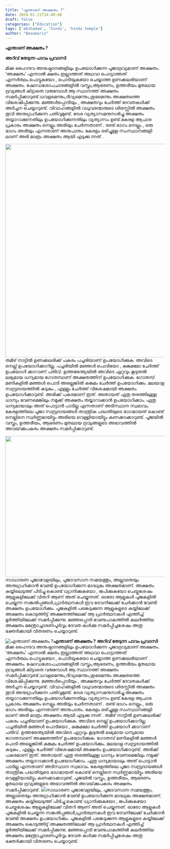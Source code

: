 ```yaml
---
title: "എന്താണ് അക്ഷതം ?"
date: 2024-01-11T14:40:48
draft: false
categories: ["Education"]
tags: ['akshadam', 'hindu', 'hindu temple']
author: "Beaumaris"
---
```


<strong>എന്താണ് അക്ഷതം ?</strong>

<strong>അറിവ് തേടുന്ന പാവം പ്രവാസി</strong>

മിക്ക ഹൈന്ദവ അനുഷ്ഠാനങ്ങളിലും ഉപയോഗിക്കുന്ന പൂജാദ്രവ്യമാണ് അക്ഷതം. ‘അക്ഷതം’ എന്നാല്‍ ക്ഷതം ഇല്ലാത്തത് അഥവാ പൊട്ടാത്തത് എന്നര്‍ത്ഥം.പൊട്ടുകയോ , പൊടിയുകയോ ചെയ്യാത്ത ഉണക്കലരിയാണ് അക്ഷതം. ഷോഡശോപചാരങ്ങളിൽ വസ്ത്രം,ആഭരണം, ഉത്തരീയം മുതലായ ദ്രവ്യങ്ങൾ കിട്ടാതെ വരുമ്പോൾ ആ സ്ഥാനത്ത് അക്ഷതം സമർപ്പിക്കാറുണ്ട്.ധവളമെന്നും,ദിവ്യമെന്നും,ശുഭമെന്നും അക്ഷതത്തെ വിശേഷിപ്പിക്കുന്നു. മഞ്ഞൾപ്പൊടിയും , അക്ഷതവും ചേർത്ത് ദേവതകൾക്ക് അർച്ചന ചെയ്യാറുണ്ട്. വിവാഹങ്ങളിൽ വധുവരന്മാരുടെ ശിരസ്സിൽ അക്ഷതം തൂവി അനുഗ്രഹിക്കുന്ന പതിവുമുണ്ട്.
ദേശ വ്യത്യാസമനുസരിച്ചു അക്ഷതം തയ്യാറാക്കുന്നതിലും ഉപയോഗിക്കുന്നതിലും വ്യത്യാസം ഉണ്ട്.കേരള ആചാര പ്രകാരം അക്ഷതം നെല്ലും അരിയും ചേർന്നതാണ് . രണ്ട് ഭാഗം നെല്ലും , ഒരു ഭാഗം അരിയും എന്നതാണ് അനുപാതം. കേരളം ഒഴിച്ചുള്ള സംസ്ഥാനങ്ങളി ലാണ് അരി മാത്രം അക്ഷതം ആയി എടുക്കു ന്നത് .

<img class="size-full wp-image-437621 aligncenter" src="https://cdn.boolokam.com/articles/2024/01/wffwwfw.webp" alt="" width="1200" height="675" />തമിഴ് നാട്ടില്‍ ഉണക്കലരിക്ക് പകരം പച്ചരിയാണ് ഉപയോഗിക്കുക. അവിടെ നെല്ല് ഉപയോഗിക്കാറില്ല. പച്ചരിയില്‍ മഞ്ഞള്‍ പൊടിയോ , കുങ്കുമമോ ചേര്‍ത്ത് ഉപയോഗി ക്കാറാണ് പതിവ്.
ഉത്തരേന്ത്യയില്‍ അവിടെ ഏറ്റവും കൂടുതല്‍ ലഭ്യമായ ധന്യമായ ഗോതമ്പാണ് അക്ഷതത്തിന് ഉപയോഗിക്കുക. ഗോതമ്പ് മണികളില്‍ മഞ്ഞള്‍ പൊടി അല്ലെങ്കില്‍ കുങ്കുമം ചേര്‍ത്ത് ഉപയോഗിക്കും. മലയാള സമ്പ്രദായത്തില്‍ കടുകും , എള്ളും ചേര്‍ത്ത് വിശേഷമായി അക്ഷതം ഉപയോഗിക്കാറുണ്ട്. അരിക്ക് പകരമാണ് ഇത്. അതായത് ഏതു തരത്തിലുള്ള ധാന്യം വേണമെങ്കിലും നമുക്ക് അക്ഷതം തയ്യാറാക്കാന്‍ ഉപയോഗിക്കാം. ഏതു ധന്യമായാലും അത് പൊട്ടാന്‍ പാടില്ല എന്നതാണ് അടിസ്ഥാന സ്വഭാവം. കേരളത്തിലെ പൂജാ സമ്പ്രദായങ്ങള്‍ താന്ത്രിക പദ്ധതിയുടെ ഭാഗമായത് കൊണ്ട് നെല്ലിനെ സ്വര്‍ണ്ണമായിട്ടും അരിയെ വെള്ളിയായിട്ടും കണക്കാക്കാറുണ്ട്. പൂജയില്‍ വസ്ത്രം, ഉത്തരീയം, ആഭരണം മുതലായ ദ്രവ്യങ്ങളുടെ അഭാവത്തില്‍ അവയ്‌ക്കുപകരം അക്ഷതം സമര്‍പ്പിക്കാറുണ്ട്.

<img class="wp-image-437622 aligncenter" src="https://cdn.boolokam.com/articles/2024/01/fwfwf.jpg" alt="" width="595" height="446" />സാധാരണ പൂജാവേളയിലും, പൂജാവസാന സമയത്തും, അല്ലാതെയും അനുഗ്രഹിക്കാന്‍ വേണ്ടി ഉപയോഗിക്കുന്ന മാദ്ധ്യമം അക്ഷതമാണ്. അക്ഷതം കയ്യിലെടുത്ത് പിടിച്ചു കൊണ്ട് ധ്യാനിക്കുകയോ , ജപിക്കുകയോ ചെയ്തശേഷം ആളുകളിലേക്ക് വിതറി ആണ് അത് ചെയ്യുന്നത്. ഓരോ ആളുകള്‍ പൂജകളില്‍ ചെയ്യുന്ന സങ്കല്‍പ്പങ്ങള്‍,പ്രാര്‍ത്ഥനകള്‍ ഇവ ദേവനിലേക്ക് ചേര്‍ക്കാന്‍ വേണ്ടി അക്ഷതം ഉപയോഗിക്കും. പൂജകളില്‍ പങ്കെടുക്കുന്ന ആളുകളുടെ കയ്യിലേക്ക് അക്ഷതം കൊടുത്തിട്ട് അക്ഷതത്തിലേക്ക് ആ പ്രാര്‍ത്ഥനകള്‍ എത്തിച്ച് മൂര്‍ത്തിയിലേക്ക് സമര്‍പ്പിക്കുന്നു. മഞ്ഞപ്പൊടി വേണ്ടപാകത്തില്‍ കലര്‍ത്തിയ അക്ഷതം മന്ത്രോച്ചാരണപൂര്‍വ്വം ദേവത കള്‍ക്കു സമര്‍പ്പിച്ചശേഷം അതു ഭക്തര്‍ക്കായി വിതരണം ചെയ്യാറുണ്ട്.


![എന്താണ് അക്ഷതം ?](https://cdn.boolokam.com/articles/2024/01/wffwwfw.webp)**എന്താണ് അക്ഷതം ?** **അറിവ് തേടുന്ന പാവം പ്രവാസി** മിക്ക ഹൈന്ദവ അനുഷ്ഠാനങ്ങളിലും ഉപയോഗിക്കുന്ന പൂജാദ്രവ്യമാണ് അക്ഷതം. ‘അക്ഷതം’ എന്നാല്‍ ക്ഷതം ഇല്ലാത്തത് അഥവാ പൊട്ടാത്തത് എന്നര്‍ത്ഥം.പൊട്ടുകയോ , പൊടിയുകയോ ചെയ്യാത്ത ഉണക്കലരിയാണ് അക്ഷതം. ഷോഡശോപചാരങ്ങളിൽ വസ്ത്രം,ആഭരണം, ഉത്തരീയം മുതലായ ദ്രവ്യങ്ങൾ കിട്ടാതെ വരുമ്പോൾ ആ സ്ഥാനത്ത് അക്ഷതം സമർപ്പിക്കാറുണ്ട്.ധവളമെന്നും,ദിവ്യമെന്നും,ശുഭമെന്നും അക്ഷതത്തെ വിശേഷിപ്പിക്കുന്നു. മഞ്ഞൾപ്പൊടിയും , അക്ഷതവും ചേർത്ത് ദേവതകൾക്ക് അർച്ചന ചെയ്യാറുണ്ട്. വിവാഹങ്ങളിൽ വധുവരന്മാരുടെ ശിരസ്സിൽ അക്ഷതം തൂവി അനുഗ്രഹിക്കുന്ന പതിവുമുണ്ട്. ദേശ വ്യത്യാസമനുസരിച്ചു അക്ഷതം തയ്യാറാക്കുന്നതിലും ഉപയോഗിക്കുന്നതിലും വ്യത്യാസം ഉണ്ട്.കേരള ആചാര പ്രകാരം അക്ഷതം നെല്ലും അരിയും ചേർന്നതാണ് . രണ്ട് ഭാഗം നെല്ലും , ഒരു ഭാഗം അരിയും എന്നതാണ് അനുപാതം. കേരളം ഒഴിച്ചുള്ള സംസ്ഥാനങ്ങളി ലാണ് അരി മാത്രം അക്ഷതം ആയി എടുക്കു ന്നത് . തമിഴ് നാട്ടില്‍ ഉണക്കലരിക്ക് പകരം പച്ചരിയാണ് ഉപയോഗിക്കുക. അവിടെ നെല്ല് ഉപയോഗിക്കാറില്ല. പച്ചരിയില്‍ മഞ്ഞള്‍ പൊടിയോ , കുങ്കുമമോ ചേര്‍ത്ത് ഉപയോഗി ക്കാറാണ് പതിവ്. ഉത്തരേന്ത്യയില്‍ അവിടെ ഏറ്റവും കൂടുതല്‍ ലഭ്യമായ ധന്യമായ ഗോതമ്പാണ് അക്ഷതത്തിന് ഉപയോഗിക്കുക. ഗോതമ്പ് മണികളില്‍ മഞ്ഞള്‍ പൊടി അല്ലെങ്കില്‍ കുങ്കുമം ചേര്‍ത്ത് ഉപയോഗിക്കും. മലയാള സമ്പ്രദായത്തില്‍ കടുകും , എള്ളും ചേര്‍ത്ത് വിശേഷമായി അക്ഷതം ഉപയോഗിക്കാറുണ്ട്. അരിക്ക് പകരമാണ് ഇത്. അതായത് ഏതു തരത്തിലുള്ള ധാന്യം വേണമെങ്കിലും നമുക്ക് അക്ഷതം തയ്യാറാക്കാന്‍ ഉപയോഗിക്കാം. ഏതു ധന്യമായാലും അത് പൊട്ടാന്‍ പാടില്ല എന്നതാണ് അടിസ്ഥാന സ്വഭാവം. കേരളത്തിലെ പൂജാ സമ്പ്രദായങ്ങള്‍ താന്ത്രിക പദ്ധതിയുടെ ഭാഗമായത് കൊണ്ട് നെല്ലിനെ സ്വര്‍ണ്ണമായിട്ടും അരിയെ വെള്ളിയായിട്ടും കണക്കാക്കാറുണ്ട്. പൂജയില്‍ വസ്ത്രം, ഉത്തരീയം, ആഭരണം മുതലായ ദ്രവ്യങ്ങളുടെ അഭാവത്തില്‍ അവയ്‌ക്കുപകരം അക്ഷതം സമര്‍പ്പിക്കാറുണ്ട്. ![](https://cdn.boolokam.com/articles/2024/01/fwfwf.jpg)സാധാരണ പൂജാവേളയിലും, പൂജാവസാന സമയത്തും, അല്ലാതെയും അനുഗ്രഹിക്കാന്‍ വേണ്ടി ഉപയോഗിക്കുന്ന മാദ്ധ്യമം അക്ഷതമാണ്. അക്ഷതം കയ്യിലെടുത്ത് പിടിച്ചു കൊണ്ട് ധ്യാനിക്കുകയോ , ജപിക്കുകയോ ചെയ്തശേഷം ആളുകളിലേക്ക് വിതറി ആണ് അത് ചെയ്യുന്നത്. ഓരോ ആളുകള്‍ പൂജകളില്‍ ചെയ്യുന്ന സങ്കല്‍പ്പങ്ങള്‍,പ്രാര്‍ത്ഥനകള്‍ ഇവ ദേവനിലേക്ക് ചേര്‍ക്കാന്‍ വേണ്ടി അക്ഷതം ഉപയോഗിക്കും. പൂജകളില്‍ പങ്കെടുക്കുന്ന ആളുകളുടെ കയ്യിലേക്ക് അക്ഷതം കൊടുത്തിട്ട് അക്ഷതത്തിലേക്ക് ആ പ്രാര്‍ത്ഥനകള്‍ എത്തിച്ച് മൂര്‍ത്തിയിലേക്ക് സമര്‍പ്പിക്കുന്നു. മഞ്ഞപ്പൊടി വേണ്ടപാകത്തില്‍ കലര്‍ത്തിയ അക്ഷതം മന്ത്രോച്ചാരണപൂര്‍വ്വം ദേവത കള്‍ക്കു സമര്‍പ്പിച്ചശേഷം അതു ഭക്തര്‍ക്കായി വിതരണം ചെയ്യാറുണ്ട്.
